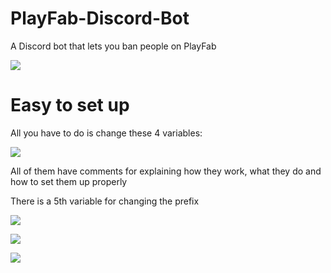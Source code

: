 # PlayFab-Discord-Bot
A Discord bot that lets you ban people on PlayFab

![](https://user-images.githubusercontent.com/29258204/184665972-e767734d-751b-4cba-91d1-f808422dd099.png)

# Easy to set up
All you have to do is change these 4 variables:

![](https://user-images.githubusercontent.com/29258204/184667194-87be1ed9-5963-4786-b530-096a9cf65d8b.png)

All of them have comments for explaining how they work, what they do and how to set them up properly

There is a 5th variable for changing the prefix

![](https://user-images.githubusercontent.com/29258204/184667261-0ee9a4f4-935a-44ad-873b-f6739f71613b.png)

![](https://user-images.githubusercontent.com/29258204/184667016-6cad3602-fc94-457b-b79e-651513ad9d3e.png)

![](https://user-images.githubusercontent.com/29258204/184667014-16133300-6ca1-463b-9d69-d97cd3539472.png)
